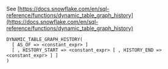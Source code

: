 See [https://docs.snowflake.com/en/sql-reference/functions/dynamic_table_graph_history](https://docs.snowflake.com/en/sql-reference/functions/dynamic_table_graph_history)
```
DYNAMIC_TABLE_GRAPH_HISTORY(
  [ AS_OF => <constant_expr> ]
  [ , HISTORY_START => <constant_expr> [ , HISTORY_END => <constant_expr> ] ]
)
```
